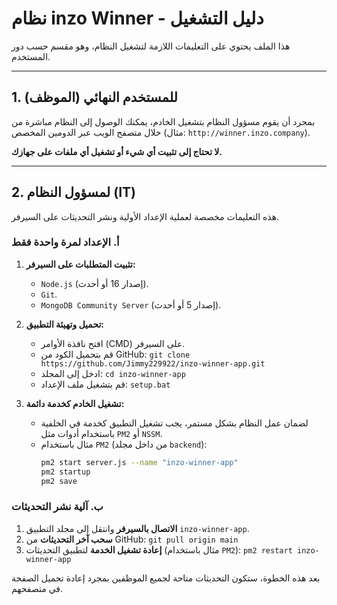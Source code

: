 # نظام inzo Winner - دليل التشغيل

هذا الملف يحتوي على التعليمات اللازمة لتشغيل النظام، وهو مقسم حسب دور المستخدم.

---

## 1. للمستخدم النهائي (الموظف)

بمجرد أن يقوم مسؤول النظام بتشغيل الخادم، يمكنك الوصول إلى النظام مباشرة من خلال متصفح الويب عبر الدومين المخصص (مثال: `http://winner.inzo.company`).

**لا تحتاج إلى تثبيت أي شيء أو تشغيل أي ملفات على جهازك.**

---

## 2. لمسؤول النظام (IT)

هذه التعليمات مخصصة لعملية الإعداد الأولية ونشر التحديثات على السيرفر.

### أ. الإعداد لمرة واحدة فقط

1.  **تثبيت المتطلبات على السيرفر:**
    -   `Node.js` (إصدار 16 أو أحدث).
    -   `Git`.
    -   `MongoDB Community Server` (إصدار 5 أو أحدث).

2.  **تحميل وتهيئة التطبيق:**
    -   افتح نافذة الأوامر (CMD) على السيرفر.
    -   قم بتحميل الكود من GitHub: `git clone https://github.com/Jimmy229922/inzo-winner-app.git`
    -   ادخل إلى المجلد: `cd inzo-winner-app`
    -   قم بتشغيل ملف الإعداد: `setup.bat`

3.  **تشغيل الخادم كخدمة دائمة:**
    -   لضمان عمل النظام بشكل مستمر، يجب تشغيل التطبيق كخدمة في الخلفية باستخدام أدوات مثل `PM2` أو `NSSM`.
    -   مثال باستخدام `PM2` (من داخل مجلد `backend`):
        ```bash
        pm2 start server.js --name "inzo-winner-app"
        pm2 startup
        pm2 save
        ```

### ب. آلية نشر التحديثات

1.  **الاتصال بالسيرفر** وانتقل إلى مجلد التطبيق `inzo-winner-app`.
2.  **سحب آخر التحديثات** من GitHub: `git pull origin main`
3.  **إعادة تشغيل الخدمة** لتطبيق التحديثات (مثال باستخدام `PM2`): `pm2 restart inzo-winner-app`

بعد هذه الخطوة، ستكون التحديثات متاحة لجميع الموظفين بمجرد إعادة تحميل الصفحة في متصفحهم.
